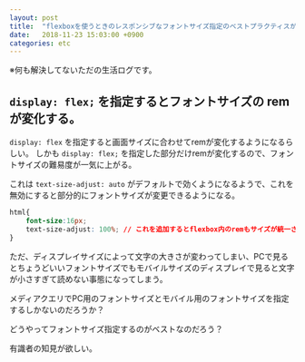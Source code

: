```yaml
---
layout: post
title:  "flexboxを使うときのレスポンシブなフォントサイズ指定のベストプラクティスがわからない"
date:   2018-11-23 15:03:00 +0900
categories: etc
---
```


※何も解決してないただの生活ログです。

## `display: flex;` を指定するとフォントサイズの rem が変化する。
`display: flex` を指定すると画面サイズに合わせてremが変化するようになるらしい。
しかも `display: flex;` を指定した部分だけremが変化するので、フォントサイズの難易度が一気に上がる。

これは `text-size-adjust: auto` がデフォルトで効くようになるようで、これを無効にすると部分的にフォントサイズが変更できるようになる。

```css
html{
    font-size:16px;
    text-size-adjust: 100%; // これを追加するとflexbox内のremもサイズが統一される
}
```

ただ、ディスプレイサイズによって文字の大きさが変わってしまい、PCで見るとちょうどいいフォントサイズでもモバイルサイズのディスプレイで見ると文字が小さすぎて読めない事態になってしまう。

メディアクエリでPC用のフォントサイズとモバイル用のフォントサイズを指定するしかないのだろうか？

どうやってフォントサイズ指定するのがベストなのだろう？

有識者の知見が欲しい。

